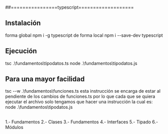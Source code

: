 
##================typescript===================
##  Instalación 

forma global
npm i -g typescript
de forma local 
npm i --save-dev typescript

##  Ejecución
tsc .\fundamentos\tipodatos.ts
node .\fundamentos\tipodatos.js

## Para una mayor facilidad 
tsc --w .\fundamentos\funciones.ts
esta instrucción se encarga de estar al pendiente de los cambios de funciones.ts
por lo que cada que se quiera ejecutar el archivo solo tengamos que hacer una instrucción
la cual es:
node .\fundamentos\tipodatos.js


##  
1.- Fundamentos
2.- Clases
3.- Fundamentos
4.- Interfaces
5.- Tipado
6.- Módulos
